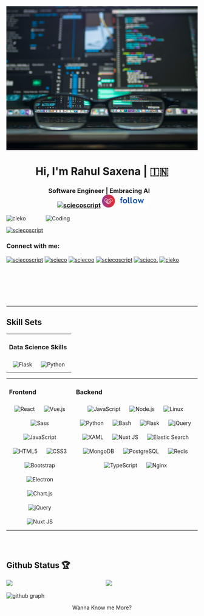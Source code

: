 <img align="center" alt="head" src="./pexels-kevin-ku-577585.jpg" />
<h1 align="center">Hi, I'm Rahul Saxena | &#127470;&#127475;</h1>

<h3 align="center">
  <div>Software Engineer | Embracing AI &nbsp; &nbsp;</div>
  <a href="https://twitter.com/sciecoscript" target="blank"><img src="./output-onlinegiftools.gif" alt="sciecoscript" width="34px" height="34px"/></a>
  <a href="https://twitter.com/sciecoscript" target="blank"><img src="./Untitled design5.png" alt="sciecoscript" width="34px" height="34px"/></a>
  <a href="https://twitter.com/sciecoscript" target="blank"><img src="./follow.gif" alt="sciecoscript" width="80px" height="34px"/></a>
</h3>

<img align="right" alt="Coding" width="400" src="https://cdn.dribbble.com/users/720825/screenshots/3253310/slim-jim-_dribbble_-_800x600_.gif" />

<p align="left"> <img src="https://komarev.com/ghpvc/?username=cieko&label=Profile%20views&color=0e75b6&style=flat" alt="cieko" /> </p>

<p align="left"> <a href="https://twitter.com/sciecoscript" target="blank"><img src="https://img.shields.io/twitter/follow/sciecoscript?logo=twitter&style=for-the-badge" alt="sciecoscript" /></a> </p>

<h3 align="left">Connect with me:</h3>
<p align="left">
<a href="https://twitter.com/sciecoscript" target="_blank" rel="noreferrer noopener"><img align="center" src="https://raw.githubusercontent.com/rahuldkjain/github-profile-readme-generator/master/src/images/icons/Social/twitter.svg" alt="sciecoscript" height="30" width="40" /></a>
<a href="https://linkedin.com/in/scieco" target="_blank" rel="noreferrer noopener"><img align="center" src="https://raw.githubusercontent.com/rahuldkjain/github-profile-readme-generator/master/src/images/icons/Social/linked-in-alt.svg" alt="scieco" height="30" width="40" /></a>
<a href="https://fb.com/sciecoo" target="_blank" rel="noreferrer noopener"><img align="center" src="https://raw.githubusercontent.com/rahuldkjain/github-profile-readme-generator/master/src/images/icons/Social/facebook.svg" alt="sciecoo" height="30" width="40" /></a>
<a href="https://instagram.com/sciecoscript" target="_blank" rel="noreferrer noopener"><img align="center" src="https://raw.githubusercontent.com/rahuldkjain/github-profile-readme-generator/master/src/images/icons/Social/instagram.svg" alt="sciecoscript" height="30" width="40" /></a>
<a href="https://www.youtube.com/c/scieco." target="_blank" rel="noreferrer noopener"><img align="center" src="https://raw.githubusercontent.com/rahuldkjain/github-profile-readme-generator/master/src/images/icons/Social/youtube.svg" alt="scieco." height="30" width="40" /></a>
<a href="https://www.leetcode.com/cieko" target="_blank" rel="noreferrer noopener"><img align="center" src="https://raw.githubusercontent.com/rahuldkjain/github-profile-readme-generator/master/src/images/icons/Social/leet-code.svg" alt="cieko" height="30" width="40" /></a>
</p>
<br />
<br />
<br />
<br />
<br />
<hr />

## Skill Sets
<table><tr><td valign="top" width="100%">

### Data Science Skills
<div align="center">
  <img style="margin: 10px" src="https://profilinator.rishav.dev/skills-assets/flask.png" alt="Flask" width="50" height="50" />
  <img style="margin: 10px" src="https://profilinator.rishav.dev/skills-assets/python-original.svg" alt="Python" width="50" height="50" /> 
</div>
</td>
  
</tr></table>
<table><tr><td valign="top" width="35%">

### Frontend  
<div align="center">  
  <img style="margin: 10px" src="https://profilinator.rishav.dev/skills-assets/react-original-wordmark.svg" alt="React" width="50" height="50" />  
  <img style="margin: 10px" src="https://profilinator.rishav.dev/skills-assets/vuejs-original-wordmark.svg" alt="Vue.js" width="50" height="50" />  
  <img style="margin: 10px" src="https://profilinator.rishav.dev/skills-assets/sass-original.svg" alt="Sass" width="50" height="50" />  
  <img style="margin: 10px" src="https://profilinator.rishav.dev/skills-assets/javascript-original.svg" alt="JavaScript" width="50" height="50" />  
  <img style="margin: 10px" src="https://profilinator.rishav.dev/skills-assets/html5-original-wordmark.svg" alt="HTML5" width="50" height="50" />
  <img style="margin: 10px" src="https://profilinator.rishav.dev/skills-assets/css3-original-wordmark.svg" alt="CSS3" width="50" height="50" />   
  <img style="margin: 10px" src="https://profilinator.rishav.dev/skills-assets/bootstrap-plain.svg" alt="Bootstrap" width="50" height="50" />  
  <img style="margin: 10px" src="https://profilinator.rishav.dev/skills-assets/electron-original.svg" alt="Electron" width="50" height="50" />  
  <img style="margin: 10px" src="https://profilinator.rishav.dev/skills-assets/logo-title.svg" alt="Chart.js" width="50" height="50" />  
  <img style="margin: 10px" src="https://profilinator.rishav.dev/skills-assets/jquery.png" alt="jQuery" width="50" height="50" />  
  <img style="margin: 10px" src="https://profilinator.rishav.dev/skills-assets/nuxt.png" alt="Nuxt JS" width="50" height="50" /> 
</div>

</td><td valign="top" width="65%">



### Backend  
<div align="center"> 
  <img style="margin: 10px" src="https://profilinator.rishav.dev/skills-assets/javascript-original.svg" alt="JavaScript" width="50" height="50" />  
  <img style="margin: 10px" src="https://profilinator.rishav.dev/skills-assets/nodejs-original-wordmark.svg" alt="Node.js" width="50" height="50" />  
  <img style="margin: 10px" src="https://profilinator.rishav.dev/skills-assets/linux-original.svg" alt="Linux" width="50" height="50" />  
  <img style="margin: 10px" src="https://profilinator.rishav.dev/skills-assets/python-original.svg" alt="Python" width="50" height="50" />  
  <img style="margin: 10px" src="https://profilinator.rishav.dev/skills-assets/gnu_bash-icon.svg" alt="Bash" width="50" height="50" />  
  <img style="margin: 10px" src="https://profilinator.rishav.dev/skills-assets/flask.png" alt="Flask" width="50" height="50" />  
  <img style="margin: 10px" src="https://profilinator.rishav.dev/skills-assets/jquery.png" alt="jQuery" width="50" height="50" />  
  <img style="margin: 10px" src="https://profilinator.rishav.dev/skills-assets/xaml.png" alt="XAML" width="50" height="50" />  
  <img style="margin: 10px" src="https://profilinator.rishav.dev/skills-assets/nuxt.png" alt="Nuxt JS" width="50" height="50" />  
  <img style="margin: 10px" src="https://profilinator.rishav.dev/skills-assets/elasticsearch.png" alt="Elastic Search" width="50" height="50" />  
  <img style="margin: 10px" src="https://profilinator.rishav.dev/skills-assets/mongodb-original-wordmark.svg" alt="MongoDB" width="50" height="50" />  
  <img style="margin: 10px" src="https://profilinator.rishav.dev/skills-assets/postgresql-original-wordmark.svg" alt="PostgreSQL" width="50" height="50" />    
  <img style="margin: 10px" src="https://profilinator.rishav.dev/skills-assets/redis-original-wordmark.svg" alt="Redis" width="50" height="50" /> 
  <img style="margin: 10px" src="https://profilinator.rishav.dev/skills-assets/typescript-original.svg" alt="TypeScript" width="50" height="50" />  
  <img style="margin: 10px" src="https://profilinator.rishav.dev/skills-assets/nginx-original.svg" alt="Nginx" width="50" height="50" />   
</div>
</td>
</tr></table>  

<br />

<br>

## Github Status 🏆

<img  src="https://github-stats-lemon.vercel.app/api?username=cieko&show_icons=true&hide_border=true&theme=react" width="48%" align="right" >
<img src="https://github-readme-streak-stats.herokuapp.com/?user=cieko&theme=react" width="48%" >
<br>

![github graph](https://github-readme-activity-graph.vercel.app/graph?username=cieko&theme=react-dark)
<br>

<p align="center">Wanna Know me More?</p>

<p align="center">
